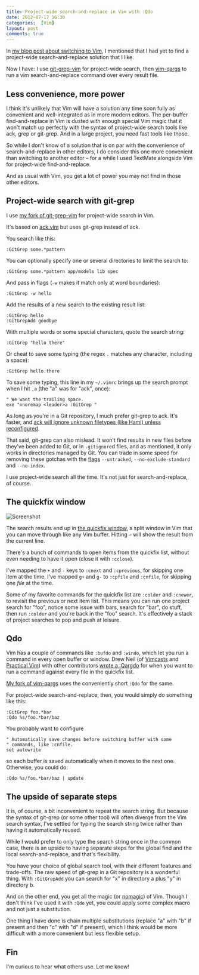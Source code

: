 ```yaml
---
title: Project-wide search-and-replace in Vim with :Qdo
date: 2012-07-17 16:30
categories:  [Vim]
layout: post
comments: true
---
```


In [my blog post about switching to Vim](/2011/01/textmate-to-vim-with-training-wheels), I mentioned that I had yet to find a project-wide search-and-replace solution that I like.

Now I have: I use [git-grep-vim](https://github.com/henrik/git-grep-vim) for project-wide search, then [vim-qargs](https://github.com/henrik/vim-qargs) to run a vim search-and-replace command over every result file.


## Less convenience, more power

I think it's unlikely that Vim will have a solution any time soon fully as convenient and well-integrated as in more modern editors. The per-buffer find-and-replace in Vim is dusted with enough special Vim magic that it won't match up perfectly with the syntax of project-wide search tools like ack, grep or git-grep. And in a large project, you need fast tools like those.

So while I don't know of a solution that is on par with the convenience of search-and-replace in other editors, I do consider this one more convenient than switching to another editor – for a while I used TextMate alongside Vim for project-wide find-and-replace.

And as usual with Vim, you get a lot of power you may not find in those other editors.


## Project-wide search with git-grep

I use [my fork of git-grep-vim](https://github.com/henrik/git-grep-vim) for project-wide search in Vim.

It's based on [ack.vim](https://github.com/mileszs/ack.vim/) but uses git-grep instead of ack.

You search like this:

```
:GitGrep some.*pattern
```

You can optionally specify one or several directories to limit the search to:

```
:GitGrep some.*pattern app/models lib spec
```

And pass in flags (`-w` makes it match only at word boundaries):

```
:GitGrep -w hello
```

Add the results of a new search to the existing result list:

```
:GitGrep hello
:GitGrepAdd goodbye
```

With multiple words or some special characters, quote the search string:

```
:GitGrep "hello there"
```

Or cheat to save some typing (the regex `.` matches any character, including a space):

```
:GitGrep hello.there
```

To save some typing, this line in my `~/.vimrc` brings up the search prompt when I hit `,a` (the "a" was for "ack", once):

``` vim ~/.vimrc
" We want the trailing space.
exe "nnoremap <leader>a :GitGrep "
```

As long as you're in a Git repository, I much prefer git-grep to ack. It's faster, and [ack will ignore unknown filetypes (like Haml) unless reconfigured](https://github.com/protocool/ack-tmbundle/wiki/recognizing-files).

That said, git-grep can also mislead. It won't find results in new files before they've been added to Git, or in `.gitignore`d files, and as mentioned, it only works in directories managed by Git. You can trade in some speed for removing these gotchas with the [flags](http://www.kernel.org/pub/software/scm/git/docs/git-grep.html) `--untracked`, `--no-exclude-standard` and `--no-index`.

I use project-wide search all the time. It's not just for search-and-replace, of course.


## The quickfix window

![Screenshot](/images/content/git-grep-quickfix.png)

The search results end up in [the quickfix window](http://vimdoc.sourceforge.net/htmldoc/quickfix.html), a split window in Vim that you can move through like any Vim buffer. Hitting `⏎` will show the result from the current line.

There's a bunch of commands to open items from the quickfix list, without even needing to have it open (close it with `:cclose`).

I've mapped the `+` and `-` keys to `:cnext` and `:cprevious`, for skipping one item at the time. I've mapped `g+` and `g-` to `:cpfile` and `:cnfile`, for skipping one *file* at the time.

Some of my favorite commands for the quickfix list are `:colder` and `:cnewer`, to revisit the previous or next item list. This means you can run one project search for "foo", notice some issue with bars, search for "bar", do stuff, then run `:colder` and you're back in the "foo" search. It's effectively a stack of project searches to pop and push at leisure.


## Qdo

Vim has a couple of commands like `:bufdo` and `:windo`, which let you run a command in every open buffer or window. Drew Neil (of [Vimcasts](http://vimcasts.org/) and [Practical Vim](http://pragprog.com/book/dnvim/practical-vim)) with other contributors [wrote a :Qargdo](http://stackoverflow.com/a/5686810/6962) for when you want to run a command against every file in the quickfix list.

[My fork of vim-qargs](https://github.com/henrik/vim-qargs) uses the conveniently short `:Qdo` for the same.

For project-wide search-and-replace, then, you would simply do something like this:

```
:GitGrep foo.*bar
:Qdo %s/foo.*bar/baz
```

You probably want to configure

``` vim ~/.vimrc
" Automatically save changes before switching buffer with some
" commands, like :cnfile.
set autowrite
```

so each buffer is saved automatically when it moves to the next one. Otherwise, you could do:

```
:Qdo %s/foo.*bar/baz | update
```


## The upside of separate steps

It is, of course, a bit inconvenient to repeat the search string. But because the syntax of git-grep (or some other tool) will often diverge from the Vim search syntax, I've settled for typing the search string twice rather than having it automatically reused.

While I would prefer to only type the search string once in the common case, there is an upside to having separate steps for the global find and the local search-and-replace, and that's flexibility.

You have your choice of global search tool, with their different features and trade-offs. The raw speed of git-grep in a Git repository is a wonderful thing. With `:GitGrepAdd` you can search for "x" in directory a plus "y" in directory b.

And on the other end, you get all the magic (or [nomagic](http://vimdoc.sourceforge.net/htmldoc/options.html#\'nomagic\')) of Vim. Though I don't think I've used it with `:Qdo` yet, you could apply some complex macro and not just a substitution.

One thing I have done is chain multiple substitutions (replace "a" with "b" if present and then "c" with "d" if present), which I think would be more difficult with a more convenient but less flexible setup.


## Fin

I'm curious to hear what others use. Let me know!
